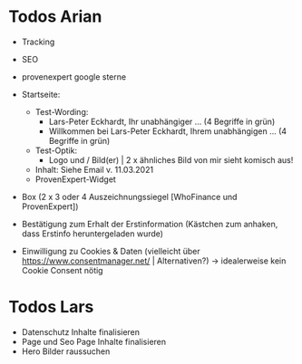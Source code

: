 # Todos Arian
- Tracking
- SEO
- provenexpert google sterne

- Startseite:
    -   Test-Wording: 
        -   Lars-Peter Eckhardt, Ihr unabhängiger ... (4 Begriffe in grün)
        -   Willkommen bei Lars-Peter Eckhardt, Ihrem unabhängigen ... (4 Begriffe in grün)
    -   Test-Optik:
        -   Logo und / Bild(er) | 2 x ähnliches Bild von mir sieht komisch aus!
    -   Inhalt: Siehe Email v. 11.03.2021
    -   ProvenExpert-Widget

- Box   (2 x 3 oder 4 Auszeichnungssiegel [WhoFinance und ProvenExpert])

- Bestätigung zum Erhalt der Erstinformation (Kästchen zum anhaken, dass Erstinfo heruntergeladen wurde)
- Einwilligung zu Cookies & Daten (vielleicht über https://www.consentmanager.net/ | Alternativen?) -> idealerweise kein Cookie Consent nötig

# Todos Lars

- Datenschutz Inhalte finalisieren
- Page und Seo Page Inhalte finalisieren
- Hero Bilder raussuchen